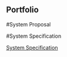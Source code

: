 Portfolio
---------

#System Proposal

#System Specification

<a href="./Kimani Paulson - System Specification - PhotoMap - v1.docx">System Specification</a>
